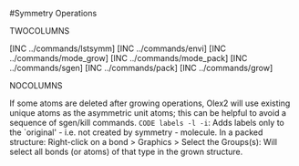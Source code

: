 #Symmetry Operations

TWOCOLUMNS

[INC ../commands/lstsymm]
[INC ../commands/envi]
[INC ../commands/mode_grow]
[INC ../commands/mode_pack]
[INC ../commands/sgen]
[INC ../commands/pack]
[INC ../commands/grow]

NOCOLUMNS

If some atoms are deleted after growing operations, Olex2 will use existing unique atoms as the asymmetric unit atoms; this can be helpful to avoid a sequence of sgen/kill commands.
`CODE labels -l -i`: Adds labels only to the `original' - i.e. not created by symmetry - molecule.
In a packed structure: Right-click on a bond > Graphics > Select the Groups(s): Will select all bonds (or atoms) of that type in the grown structure.

